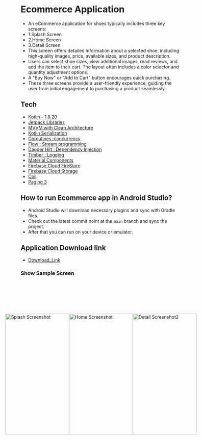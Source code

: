 # Ecommerce Application

+ An eCommerce application for shoes typically includes three key screens:
+ 1.Splash Screen
+ 2.Home Screen
+ 3.Detail Screen
+ This screen offers detailed information about a selected shoe, including high-quality images, price, available sizes, and product description.
+ Users can select shoe sizes, view additional images, read reviews, and add the item to their cart. The layout often includes a color selector and quantity adjustment options.
+ A "Buy Now" or "Add to Cart" button encourages quick purchasing.
+ These three screens provide a user-friendly experience, guiding the user from initial engagement to purchasing a product seamlessly.

## Tech

- [Kotlin - 1.8.20](https://kotlinlang.org/docs/releases.html#release-details)
- [Jetpack Libraries](https://developer.android.com/jetpack)
- [MVVM with Clean Architecture](https://developer.android.com/topic/architecture)
- [Kotlin Serialization](https://kotlinlang.org/docs/serialization.html)
- [Coroutines :concurrency](https://developer.android.com/kotlin/coroutines)
- [Flow : Stream programming](https://developer.android.com/kotlin/flow)
- [Dagger Hilt : Dependency Injection](https://developer.android.com/training/dependency-injection/hilt-android)
- [Timber : Logging](https://github.com/JakeWharton/timber)
- [Material Components](https://developer.android.com/design/ui/mobile/guides/components/material-overview)
- [Firebase Cloud FireStore](https://firebase.google.com/docs/firestore)
- [Firebase Cloud Storage](https://firebase.google.com/docs/storage)
- [Coil](https://github.com/coil-kt/coil)
- [Paging 3](https://developer.android.com/topic/libraries/architecture/paging/v3-overview)

## How to run Ecommerce app in Android Studio?
- Android Studio will download necessary plugins and sync with Gradle files.
- Check out the latest commit point at the `main` branch and sync the project.
- After that you can run on your device or emulator.

## Application Download link
- [Download_Link](https://drive.google.com/file/d/1OKy574D00NdtsFOaq0AfAI38E2Tvt1bB/view?usp=drive_link)

### Show Sample Screen
<div style="display: flex; justify-content: center; padding: 100px; ">
<img src="https://firebasestorage.googleapis.com/v0/b/ecommerce-a8e2d.appspot.com/o/ss_one.png?alt=media&token=24644682-1b5e-407e-97cd-6401d36da654" alt="Splash Screenshot" width="200" height="380">
<img src="https://firebasestorage.googleapis.com/v0/b/ecommerce-a8e2d.appspot.com/o/ss_two.png?alt=media&token=bb57935e-8081-43b7-bd79-1b0513f4369f" alt="Home Screenshot" width="200" height="380">
  <img src="https://firebasestorage.googleapis.com/v0/b/ecommerce-a8e2d.appspot.com/o/ss_three.png?alt=media&token=c9c2bb4b-8477-4ead-bd6c-4baa948830c6" alt="Detail Screenshot2" width="200" height="380">
</div>